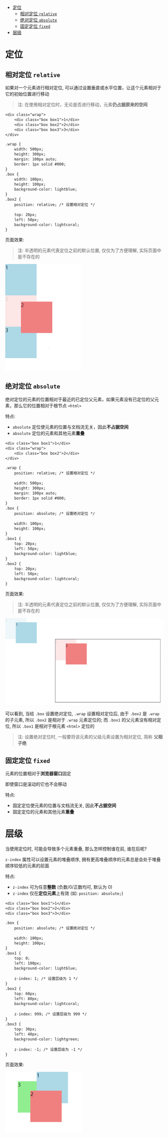 <!--
 * @Author: shenxh
 * @Date: 2021-12-13 17:09:57
 * @LastEditors: shenxh
 * @LastEditTime: 2021-12-15 16:47:53
 * @Description: CSS 定位与层级
-->

- [定位](#定位)
  - [相对定位 `relative`](#相对定位-relative)
  - [绝对定位 `absolute`](#绝对定位-absolute)
  - [固定定位 `fixed`](#固定定位-fixed)
- [层级](#层级)

# 定位

## 相对定位 `relative`
如果对一个元素进行相对定位, 可以通过设置垂直或水平位置，让这个元素相对于它的初始位置进行移动

> 注: 在使用相对定位时，无论是否进行移动，元素**仍占据原来的空间**

```
<div class="wrap">
    <div class="box box1">1</div>
    <div class="box box2">2</div>
    <div class="box box3">3</div>
</div>
```
```
.wrap {
    width: 500px;
    height: 300px;
    margin: 100px auto;
    border: 1px solid #000;
}
.box {
    width: 100px;
    height: 100px;
    background-color: lightblue;
}
.box2 {
    position: relative; /* 设置相对定位 */

    top: 20px;
    left: 50px;
    background-color: lightcoral;
}
```

页面效果:

> 注: 半透明的元素代表定位之前的默认位置, 仅仅为了方便理解, 实际页面中是不存在的

![](./images/1639558025702.png)

## 绝对定位 `absolute`
绝对定位的元素的位置相对于最近的已定位父元素，如果元素没有已定位的父元素，那么它的位置相对于根节点 `<html>`

特点:
+ `absolute` 定位使元素的位置与文档流无关，因此**不占据空间**
+ `absolute` 定位的元素和其他元素**重叠**

```
<div class="box box1">1</div>
<div class="wrap">
    <div class="box box2">2</div>
</div>
```
```
.wrap {
    position: relative; /* 设置相对定位 */

    width: 500px;
    height: 300px;
    margin: 100px auto;
    border: 1px solid #000;
}
.box {
    position: absolute; /* 设置绝对定位 */

    width: 100px;
    height: 100px;
}
.box1 {
    top: 20px;
    left: 50px;
    background-color: lightblue;
}
.box2 {
    top: 20px;
    left: 50px;
    background-color: lightcoral;
}
```

页面效果:

> 注: 半透明的元素代表定位之前的默认位置, 仅仅为了方便理解, 实际页面中是不存在的

![](./images/1639558047439.png)

可以看到, 当给 `.box` 设置绝对定位, `.wrap` 设置相对定位后, 由于 `.box2` 是 `.wrap` 的子元素, 所以 `.box2` 是相对于 `.wrap` 元素定位的; 而 `.box1` 的父元素没有相对定位, 所以 `.box1`
是相对于根元素 `<html>` 定位的

> 注: 设置绝对定位时, 一般要将该元素的父级元素设置为相对定位, 简称 **父相子绝**

## 固定定位 `fixed`
元素的位置相对于**浏览器窗口**固定

即使窗口是滚动的它也不会移动

特点:
+ 固定定位使元素的位置与文档流无关, 因此**不占据空间**
+ 固定定位的元素和其他元素**重叠**

# 层级
当使用定位时, 可能会导致多个元素重叠, 那么怎样控制谁在前, 谁在后呢?

`z-index` 属性可以设置元素的堆叠顺序,  拥有更高堆叠顺序的元素总是会处于堆叠顺序较低的元素的前面

特点:
+ `z-index` 可为任意**整数** (负数/0/正数均可, 默认为 0)
+ `z-index` 仅在**定位元素**上有效 (如: `position: absolute;`)

```
<div class="box box1">1</div>
<div class="box box2">2</div>
<div class="box box3">3</div>
```
```
.box {
    position: absolute; /* 设置绝对定位 */

    width: 100px;
    height: 100px;
}
.box1 {
    top: 0;
    left: 100px;
    background-color: lightblue;

    z-index: 1; /* 设置层级为 1 */
}
.box2 {
    top: 60px;
    left: 80px;
    background-color: lightcoral;

    z-index: 999; /* 设置层级为 999 */
}
.box3 {
    top: 30px;
    left: 40px;
    background-color: lightgreen;

    z-index: -1; /* 设置层级为 -1 */
}
```

页面效果:

![](./images/1639558068959.png)